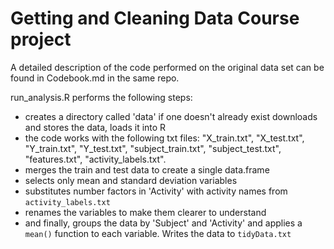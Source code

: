 # Getting and Cleaning Data Course project
A detailed description of the code performed on the original data set can be found in Codebook.md in the same repo.

run_analysis.R performs the following steps:
- creates a directory called 'data' if one doesn't already exist
downloads and stores the data, loads it into R
- the code works with the following txt files:
"X_train.txt", "X_test.txt", "Y_train.txt", "Y_test.txt", "subject_train.txt", "subject_test.txt", "features.txt", "activity_labels.txt".
- merges the train and test data to create a single data.frame
- selects only mean and standard deviation variables
- substitutes number factors in 'Activity' with activity names from `activity_labels.txt`
- renames the variables to make them clearer to understand
- and finally, groups the data by 'Subject' and 'Activity' and applies a `mean()` function to each variable.
Writes the data to `tidyData.txt`
